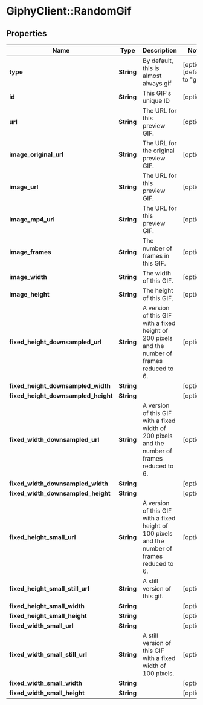 # GiphyClient::RandomGif

## Properties
Name | Type | Description | Notes
------------ | ------------- | ------------- | -------------
**type** | **String** | By default, this is almost always gif | [optional] [default to &quot;gif&quot;]
**id** | **String** | This GIF&#39;s unique ID | [optional] 
**url** | **String** | The URL for this preview GIF. | [optional] 
**image_original_url** | **String** | The URL for the original preview GIF. | [optional] 
**image_url** | **String** | The URL for this preview GIF. | [optional] 
**image_mp4_url** | **String** | The URL for this preview GIF. | [optional] 
**image_frames** | **String** | The number of frames in this GIF. | [optional] 
**image_width** | **String** | The width of this GIF. | [optional] 
**image_height** | **String** | The height of this GIF. | [optional] 
**fixed_height_downsampled_url** | **String** | A version of this GIF with a fixed height of 200 pixels and the number of frames reduced to 6. | [optional] 
**fixed_height_downsampled_width** | **String** |  | [optional] 
**fixed_height_downsampled_height** | **String** |  | [optional] 
**fixed_width_downsampled_url** | **String** | A version of this GIF with a fixed width of 200 pixels and the number of frames reduced to 6. | [optional] 
**fixed_width_downsampled_width** | **String** |  | [optional] 
**fixed_width_downsampled_height** | **String** |  | [optional] 
**fixed_height_small_url** | **String** | A version of this GIF with a fixed height of 100 pixels and the number of frames reduced to 6. | [optional] 
**fixed_height_small_still_url** | **String** | A still version of this gif. | [optional] 
**fixed_height_small_width** | **String** |  | [optional] 
**fixed_height_small_height** | **String** |  | [optional] 
**fixed_width_small_url** | **String** |  | [optional] 
**fixed_width_small_still_url** | **String** | A still version of this GIF with a fixed width of 100 pixels. | [optional] 
**fixed_width_small_width** | **String** |  | [optional] 
**fixed_width_small_height** | **String** |  | [optional] 


